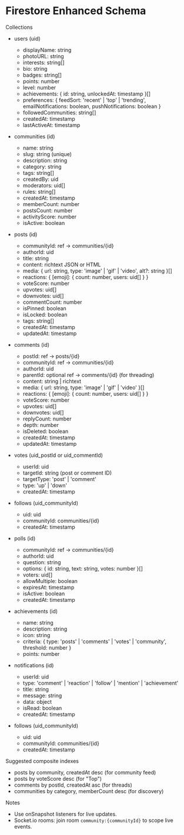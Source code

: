 # Firestore Enhanced Schema

Collections
- users (uid)
  - displayName: string
  - photoURL: string
  - interests: string[]
  - bio: string
  - badges: string[]
  - points: number
  - level: number
  - achievements: { id: string, unlockedAt: timestamp }[]
  - preferences: {
    feedSort: 'recent' | 'top' | 'trending',
    emailNotifications: boolean,
    pushNotifications: boolean
  }
  - followedCommunities: string[]
  - createdAt: timestamp
  - lastActiveAt: timestamp

- communities (id)
  - name: string
  - slug: string (unique)
  - description: string
  - category: string
  - tags: string[]
  - createdBy: uid
  - moderators: uid[]
  - rules: string[]
  - createdAt: timestamp
  - memberCount: number
  - postsCount: number
  - activityScore: number
  - isActive: boolean

- posts (id)
  - communityId: ref -> communities/{id}
  - authorId: uid
  - title: string
  - content: richtext JSON or HTML
  - media: { url: string, type: 'image' | 'gif' | 'video', alt?: string }[]
  - reactions: { [emoji]: { count: number, users: uid[] } }
  - voteScore: number
  - upvotes: uid[]
  - downvotes: uid[]
  - commentCount: number
  - isPinned: boolean
  - isLocked: boolean
  - tags: string[]
  - createdAt: timestamp
  - updatedAt: timestamp

- comments (id)
  - postId: ref -> posts/{id}
  - communityId: ref -> communities/{id}
  - authorId: uid
  - parentId: optional ref -> comments/{id} (for threading)
  - content: string | richtext
  - media: { url: string, type: 'image' | 'gif' | 'video' }[]
  - reactions: { [emoji]: { count: number, users: uid[] } }
  - voteScore: number
  - upvotes: uid[]
  - downvotes: uid[]
  - replyCount: number
  - depth: number
  - isDeleted: boolean
  - createdAt: timestamp
  - updatedAt: timestamp

- votes (uid_postId or uid_commentId)
  - userId: uid
  - targetId: string (post or comment ID)
  - targetType: 'post' | 'comment'
  - type: 'up' | 'down'
  - createdAt: timestamp

- follows (uid_communityId)
  - uid: uid
  - communityId: communities/{id}
  - createdAt: timestamp

- polls (id)
  - communityId: ref -> communities/{id}
  - authorId: uid
  - question: string
  - options: { id: string, text: string, votes: number }[]
  - voters: uid[]
  - allowMultiple: boolean
  - expiresAt: timestamp
  - isActive: boolean
  - createdAt: timestamp

- achievements (id)
  - name: string
  - description: string
  - icon: string
  - criteria: {
    type: 'posts' | 'comments' | 'votes' | 'community',
    threshold: number
  }
  - points: number

- notifications (id)
  - userId: uid
  - type: 'comment' | 'reaction' | 'follow' | 'mention' | 'achievement'
  - title: string
  - message: string
  - data: object
  - isRead: boolean
  - createdAt: timestamp

- follows (uid_communityId)
  - uid: uid
  - communityId: communities/{id}
  - createdAt: timestamp

Suggested composite indexes
- posts by community, createdAt desc (for community feed)
- posts by voteScore desc (for "Top")
- comments by postId, createdAt asc (for threads)
- communities by category, memberCount desc (for discovery)

Notes
- Use onSnapshot listeners for live updates.
- Socket.io rooms: join room `community:{communityId}` to scope live events.
